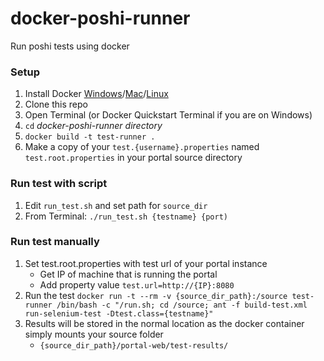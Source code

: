 # docker-poshi-runner
Run poshi tests using docker

### Setup
1. Install Docker [Windows](https://docs.docker.com/windows)/[Mac](https://docs.docker.com/mac)/[Linux](https://docs.docker.com/linux)
2. Clone this repo
3. Open Terminal (or Docker Quickstart Terminal if you are on Windows)
4. `cd` _docker-poshi-runner directory_
5. `docker build -t test-runner .`
6. Make a copy of your `test.{username}.properties` named `test.root.properties` in your portal source directory

### Run test with script

1. Edit `run_test.sh` and set path for `source_dir`
2. From Terminal: `./run_test.sh {testname} {port)`

### Run test manually
1. Set test.root.properties with test url of your portal instance
    * Get IP of machine that is running the portal
    * Add property value `test.url=http://{IP}:8080`
2. Run the test 
`docker run -t --rm -v {source_dir_path}:/source test-runner /bin/bash -c "/run.sh; cd /source; ant -f build-test.xml run-selenium-test -Dtest.class={testname}"`
3. Results will be stored in the normal location as the docker container simply mounts your source folder
    * `{source_dir_path}/portal-web/test-results/`